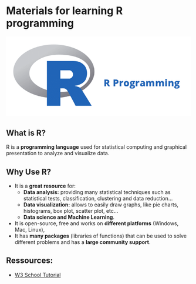 # Materials for learning R programming
![](https://github.com/ANYANTUDRE/R-programming/blob/main/img/R_logo.png)

## What is R?
R is a **programming language** used for statistical computing and graphical presentation to analyze and visualize data.

## Why Use R?
- It is a **great resource** for:
    - **Data analysis:** providing many statistical techniques such as statistical tests, classification, clustering and data reduction...
    - **Data visualization:** allows to easily draw graphs, like pie charts, histograms, box plot, scatter plot, etc...
    - **Data science and Machine Learning**.
- It is open-source, free and works on **different platforms** (Windows, Mac, Linux),
- It has **many packages** (libraries of functions) that can be used to solve different problems and has a **large community support**.

## Ressources:
- [W3 School Tutorial](https://www.w3schools.com/r/)
